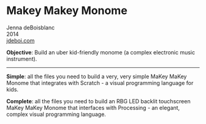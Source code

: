 Makey Makey Monome
==============

Jenna deBoisblanc<br>
2014<br>
[jdeboi.com](http://jdeboi.com/makey-makey-monome/)

**Objective**: Build an uber kid-friendly monome (a complex electronic music instrument).
<hr>

**Simple**: all the files you need to build a very, very simple MaKey MaKey Monome that integrates with Scratch - a visual programming language for kids.

**Complete**: all the files you need to build an RBG LED backlit touchscreen MaKey MaKey Monome that interfaces with Processing - an elegant, complex visual programming language.
